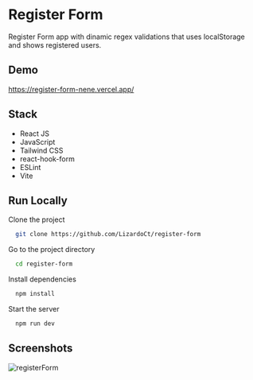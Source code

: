 # Register Form

Register Form app with dinamic regex validations that uses localStorage and shows registered users.

## Demo

https://register-form-nene.vercel.app/

## Stack

- React JS
- JavaScript
- Tailwind CSS
- react-hook-form
- ESLint
- Vite

## Run Locally

Clone the project

```bash
  git clone https://github.com/LizardoCt/register-form
```

Go to the project directory

```bash
  cd register-form
```

Install dependencies

```bash
  npm install
```

Start the server

```bash
  npm run dev
```

## Screenshots

![registerForm](https://user-images.githubusercontent.com/102773606/217575300-c0400e37-6161-4675-836d-9d59d5b6a605.png)

